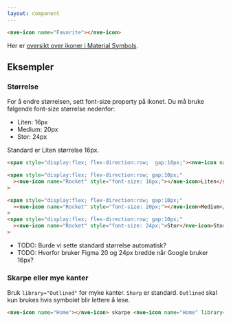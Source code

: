 ```yaml
---
layout: component
---
```


<CodeExamplePreview>

```html
<nve-icon name="Favorite"></nve-icon>
```

</CodeExamplePreview>

Her er [oversikt over ikoner i Material Symbols](https://fonts.google.com/icons).

## Eksempler

### Størrelse

For å endre størrelsen, sett font-size property på ikonet.
Du må bruke følgende font-size størrelse nedenfor:

- Liten: 16px
- Medium: 20px
- Stor: 24px

Standard er Liten størrelse 16px.
<CodeExamplePreview>

```html
<span style="display:flex; flex-direction:row;  gap:10px;"><nve-icon name="Rocket"></nve-icon>Standard</span>

<span style="display:flex; flex-direction:row; gap:10px;"
  ><nve-icon name="Rocket" style="font-size: 16px;"></nve-icon>Liten</span
>

<span style="display:flex; flex-direction:row; gap:10px;"
  ><nve-icon name="Rocket" style="font-size: 20px;"></nve-icon>Medium</span
>
<span style="display:flex; flex-direction:row; gap:10px;"
  ><nve-icon name="Rocket" style="font-size: 24px;">Stor</nve-icon>Stor</span
>
```

</CodeExamplePreview>

- TODO: Burde vi sette standard størrelse automatisk?
- TODO: Hvorfor bruker Figma 20 og 24px bredde når Google bruker 16px?

### Skarpe eller mye kanter

Bruk `library="Outlined"` for myke kanter. `Sharp` er standard. `Outlined` skal kun brukes hvis symbolet blir lettere å lese.

<CodeExamplePreview>

```html
<nve-icon name="Home"></nve-icon> skarpe <nve-icon name="Home" library="Outlined"></nve-icon> myke
```

</CodeExamplePreview>
